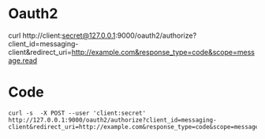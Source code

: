 # Oauth2


curl http://client:secret@127.0.0.1:9000/oauth2/authorize?client_id=messaging-client&redirect_uri=http://example.com&response_type=code&scope=message.read




# Code

	curl -s  -X POST --user 'client:secret' http://127.0.0.1:9000/oauth2/authorize?client_id=messaging-client&redirect_uri=http://example.com&response_type=code&scope=message.read
	
	
